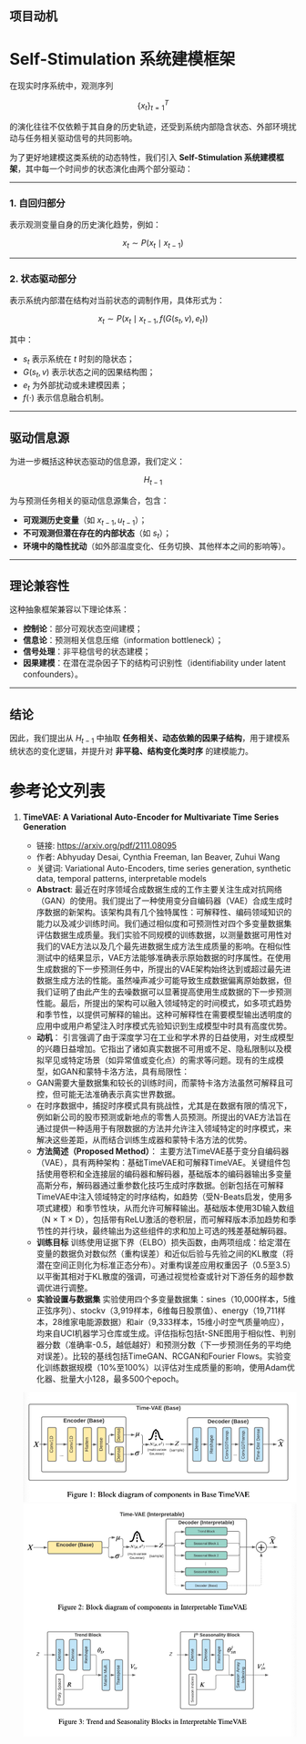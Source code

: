 
## 项目动机

# Self-Stimulation 系统建模框架

在现实时序系统中，观测序列  

$$
\{x_t\}_{t=1}^T
$$  

的演化往往不仅依赖于其自身的历史轨迹，还受到系统内部隐含状态、外部环境扰动与任务相关驱动信号的共同影响。  

为了更好地建模这类系统的动态特性，我们引入 **Self-Stimulation 系统建模框架**，其中每一个时间步的状态演化由两个部分驱动：

---

### 1. 自回归部分

表示观测变量自身的历史演化趋势，例如：

$$
x_t \sim P(x_t \mid x_{t-1})
$$

---

### 2. 状态驱动部分

表示系统内部潜在结构对当前状态的调制作用，具体形式为：

$$
x_t \sim P\big(x_t \mid x_{t-1}, f(G(s_t, v), e_t)\big)
$$

其中：

- $s_t$ 表示系统在 $t$ 时刻的隐状态；  
- $G(s_t, v)$ 表示状态之间的因果结构图；  
- $e_t$ 为外部扰动或未建模因素；  
- $f(\cdot)$ 表示信息融合机制。  

---

## 驱动信息源

为进一步概括这种状态驱动的信息源，我们定义：

$$
H_{t-1}
$$

为与预测任务相关的驱动信息源集合，包含：

- **可观测历史变量**（如 $x_{t-1}, u_{t-1}$）；  
- **不可观测但潜在存在的内部状态**（如 $s_t$）；  
- **环境中的隐性扰动**（如外部温度变化、任务切换、其他样本之间的影响等）。  

---

## 理论兼容性

这种抽象框架兼容以下理论体系：

- **控制论**：部分可观状态空间建模；  
- **信息论**：预测相关信息压缩（information bottleneck）；  
- **信号处理**：非平稳信号的状态建模；  
- **因果建模**：在潜在混杂因子下的结构可识别性（identifiability under latent confounders）。  

---

## 结论

因此，我们提出从 $H_{t-1}$ 中抽取 **任务相关、动态依赖的因果子结构**，用于建模系统状态的变化逻辑，并提升对 **非平稳、结构变化类时序** 的建模能力。



# 参考论文列表


1. **TimeVAE: A Variational Auto-Encoder for Multivariate Time Series Generation**
   - 链接: https://arxiv.org/pdf/2111.08095
   - 作者: Abhyuday Desai, Cynthia Freeman, Ian Beaver, Zuhui Wang
   - 关键词: Variational Auto-Encoders, time series generation, synthetic data, temporal patterns, interpretable models
   - **Abstract**: 最近在时序领域合成数据生成的工作主要关注生成对抗网络（GAN）的使用。我们提出了一种使用变分自编码器（VAE）合成生成时序数据的新架构。该架构具有几个独特属性：可解释性、编码领域知识的能力以及减少训练时间。我们通过相似度和可预测性对四个多变量数据集评估数据生成质量。我们实验不同规模的训练数据，以测量数据可用性对我们的VAE方法以及几个最先进数据生成方法生成质量的影响。在相似性测试中的结果显示，VAE方法能够准确表示原始数据的时序属性。在使用生成数据的下一步预测任务中，所提出的VAE架构始终达到或超过最先进数据生成方法的性能。虽然噪声减少可能导致生成数据偏离原始数据，但我们证明了由此产生的去噪数据可以显著提高使用生成数据的下一步预测性能。最后，所提出的架构可以融入领域特定的时间模式，如多项式趋势和季节性，以提供可解释的输出。这种可解释性在需要模型输出透明度的应用中或用户希望注入时序模式先验知识到生成模型中时具有高度优势。
   - **动机**： 引言强调了由于深度学习在工业和学术界的日益使用，对生成模型的兴趣日益增加。它指出了诸如真实数据不可用或不足、隐私限制以及模拟罕见或特定场景（如异常值或变化点）的需求等问题。现有的生成模型，如GAN和蒙特卡洛方法，具有局限性：
   	- GAN需要大量数据集和较长的训练时间，而蒙特卡洛方法虽然可解释且可控，但可能无法准确表示真实世界数据。
   	- 在时序数据中，捕捉时序模式具有挑战性，尤其是在数据有限的情况下，例如新公司的股市预测或新地点的零售人员预测。所提出的VAE方法旨在通过提供一种适用于有限数据的方法并允许注入领域特定的时序模式，来解决这些差距，从而结合训练生成器和蒙特卡洛方法的优势。
   - **方法简述（Proposed Method）**： 主要方法TimeVAE基于变分自编码器（VAE），具有两种架构：基础TimeVAE和可解释TimeVAE。关键组件包括使用卷积和全连接层的编码器和解码器，基础版本的编码器输出多变量高斯分布，解码器通过重参数化技巧生成时序数据。创新包括在可解释TimeVAE中注入领域特定的时序结构，如趋势（受N-Beats启发，使用多项式建模）和季节性块，从而允许可解释输出。基础版本使用3D输入数组（N × T × D），包括带有ReLU激活的卷积层，而可解释版本添加趋势和季节性的并行块，最终输出为这些组件的求和加上可选的残差基础解码器。
   - **训练目标** 训练使用证据下界（ELBO）损失函数，由两项组成：给定潜在变量的数据负对数似然（重构误差）和近似后验与先验之间的KL散度（将潜在空间正则化为标准正态分布）。对重构误差应用权重因子（0.5至3.5）以平衡其相对于KL散度的强调，可通过视觉检查或针对下游任务的超参数调优进行调整。
   - **实验设置与数据集** 实验使用四个多变量数据集：sines（10,000样本，5维正弦序列）、stockv（3,919样本，6维每日股票值）、energy（19,711样本，28维家电能源数据）和air（9,333样本，15维小时空气质量响应），均来自UCI机器学习仓库或生成。评估指标包括t-SNE图用于相似性、判别器分数（准确率-0.5，越低越好）和预测分数（下一步预测任务的平均绝对误差）。比较的基线包括TimeGAN、RCGAN和Fourier Flows。实验变化训练数据规模（10%至100%）以评估对生成质量的影响，使用Adam优化器、批量大小128，最多500个epoch。

   ![TimeVAE0](./img/TimeVAE0.png "TimeVAE0")
   ![TimeVAE1](./img/TimeVAE1.png "TimeVAE1")